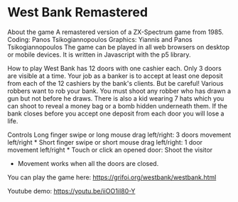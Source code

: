 # West Bank Remastered
About the game
A remastered version of a ZX-Spectrum game from 1985.
Coding: Panos Tsikogiannopoulos
Graphics: Yiannis and Panos Tsikogiannopoulos
The game can be played in all web browsers on desktop or mobile devices. It is written in Javascript with the p5 library.

How to play
West Bank has 12 doors with one cashier each. Only 3 doors are visible at a time. Your job as a banker is to accept at least one deposit from each of the 12 cashiers by the bank's clients. But be careful! Various robbers want to rob your bank. You must shoot any robber who has drawn a gun but not before he draws. There is also a kid wearing 7 hats which you can shoot to reveal a money bag or a bomb hidden underneath them.
If the bank closes before you accept one deposit from each door you will lose a life.

Controls
Long finger swipe or long mouse drag left/right:   3 doors movement left/right *
Short finger swipe or short mouse drag left/right: 1 door movement left/right *
Touch or click an opened door: Shoot the visitor
* Movement works when all the doors are closed.

You can play the game here: https://grifoi.org/westbank/westbank.html

Youtube demo: https://youtu.be/iiOO1iI80-Y
